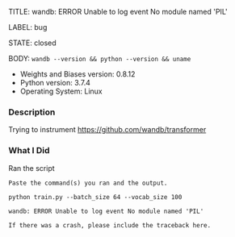 TITLE:
wandb: ERROR Unable to log event No module named 'PIL'

LABEL:
bug

STATE:
closed

BODY:
`wandb --version && python --version && uname`

* Weights and Biases version: 0.8.12
* Python version: 3.7.4
* Operating System: Linux

### Description

Trying to instrument https://github.com/wandb/transformer

### What I Did

Ran the script

```
Paste the command(s) you ran and the output.

python train.py --batch_size 64 --vocab_size 100

wandb: ERROR Unable to log event No module named 'PIL'

If there was a crash, please include the traceback here.
```


